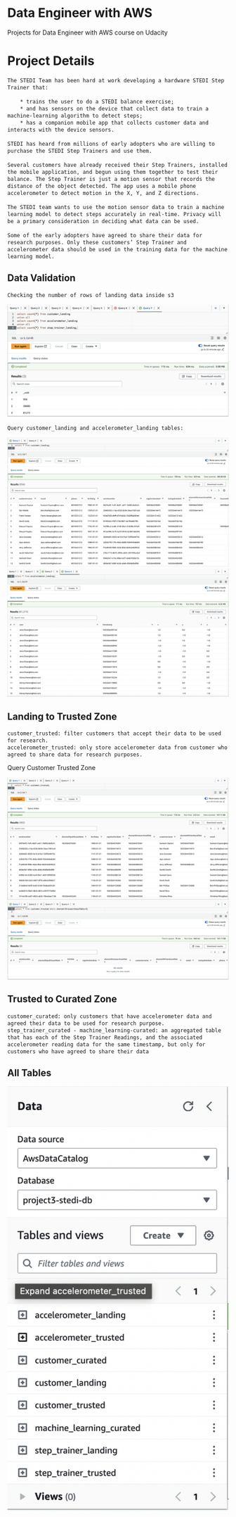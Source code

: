 # Data Engineer with AWS

Projects for Data Engineer with AWS course on Udacity

# Project Details

    The STEDI Team has been hard at work developing a hardware STEDI Step Trainer that:

        * trains the user to do a STEDI balance exercise;
        * and has sensors on the device that collect data to train a machine-learning algorithm to detect steps;
        * has a companion mobile app that collects customer data and interacts with the device sensors.

    STEDI has heard from millions of early adopters who are willing to purchase the STEDI Step Trainers and use them.

    Several customers have already received their Step Trainers, installed the mobile application, and begun using them together to test their balance. The Step Trainer is just a motion sensor that records the distance of the object detected. The app uses a mobile phone accelerometer to detect motion in the X, Y, and Z directions.

    The STEDI team wants to use the motion sensor data to train a machine learning model to detect steps accurately in real-time. Privacy will be a primary consideration in deciding what data can be used.

    Some of the early adopters have agreed to share their data for research purposes. Only these customers’ Step Trainer and accelerometer data should be used in the training data for the machine learning model.

## Data Validation

    Checking the number of rows of landing data inside s3

![alt text](./images/data_validation.png)

    Query customer_landing and accelerometer_landing tables:

![alt text](./images/customer_landing.png)
![alt text](./images/accelerometer_landing.png)

## Landing to Trusted Zone

    customer_trusted: filter customers that accept their data to be used for research.
    accelerometer_trusted: only store accelerometer data from customer who agreed to share data for research purposes.

Query Customer Trusted Zone

![alt text](./images/customer_trusted_all.png)
![alt text](./images/customer_trusted_validated.png)

## Trusted to Curated Zone

    customer_curated: only customers that have accelerometer data and agreed their data to be used for research purpose.
    step_trainer_curated - machine_learning-curated: an aggregated table that has each of the Step Trainer Readings, and the associated accelerometer reading data for the same timestamp, but only for customers who have agreed to share their data

## All Tables

![alt text](./images/all_tables.png)
